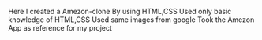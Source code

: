 Here I created a Amezon-clone
By using HTML,CSS
Used only basic knowledge of HTML,CSS
Used same images from google
Took the Amezon App as reference for my project
